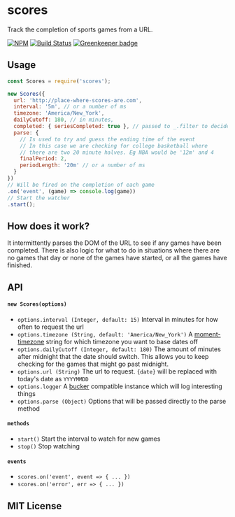 scores
==============

Track the completion of sports games from a URL.

[![NPM](https://nodei.co/npm/scores.png)](https://nodei.co/npm/scores/)
[![Build Status](https://travis-ci.org/bracketclub/scores.png?branch=master)](https://travis-ci.org/bracketclub/scores)
[![Greenkeeper badge](https://badges.greenkeeper.io/bracketclub/scores.svg)](https://greenkeeper.io/)


## Usage
```js
const Scores = require('scores');

new Scores({
  url: 'http://place-where-scores-are.com',
  interval: '5m', // or a number of ms
  timezone: 'America/New_York',
  dailyCutoff: 180, // in minutes,
  completed: { seriesCompleted: true }, // passed to _.filter to decide if an event is completed
  parse: {
    // Is used to try and guess the ending time of the event
    // In this case we are checking for college basketball where
    // there are two 20 minute halves. Eg NBA would be '12m' and 4
    finalPeriod: 2,
    periodLength: '20m' // or a number of ms
  }
})
// Will be fired on the completion of each game
.on('event', (game) => console.log(game))
// Start the watcher
.start();
```

## How does it work?

It intermittently parses the DOM of the URL to see if any games have been completed. There is also logic for what to do in situations where there are no games that day or none of the games have started, or all the games have finished.

## API

#### `new Scores(options)`

- `options.interval (Integer, default: 15)` Interval in minutes for how often to request the url
- `options.timezone (String, default: 'America/New_York')` A [moment-timezone](http://momentjs.com/timezone/data/) string for which timezone you want to base dates off
- `options.dailyCutoff (Integer, default: 180)` The amount of minutes after midnight that the date should switch. This allows you to keep checking for the games that might go past midnight.
- `options.url (String)` The url to request. `{date}` will be replaced with today's date as `YYYYMMDD`
- `options.logger` A [bucker](http://github.com/nlf/bucker) compatible instance which will log interesting things
- `options.parse (Object)` Options that will be passed directly to the parse method

#### `methods`
- `start()` Start the interval to watch for new games
- `stop()` Stop watching

#### `events`
- `scores.on('event', event => { ... })`
- `scores.on('error', err => { ... })`

## MIT License
